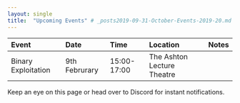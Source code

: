 ```yaml
---
layout: single
title:  "Upcoming Events" # _posts2019-09-31-October-Events-2019-20.md 
---
```


| Event | Date | Time | Location | Notes
|:-----------------|:----------|:-----------|:-----------|:-----------|
| Binary Exploitation | 9th Februrary | 15:00-17:00 | The Ashton Lecture Theatre | |

Keep an eye on this page or head over to Discord for instant notifications.
